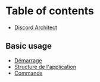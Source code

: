 # Table of contents

* [Discord Architect](README.md)

## Basic usage

* [Démarrage](basic-usage/demarrage.md)
* [Structure de l'application](basic-usage/structure-de-lapplication.md)
* [Commands](basic-usage/commands.md)


